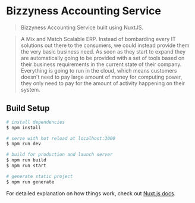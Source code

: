 # Bizzyness Accounting Service

> Bizzyness Accounting Service built using NuxtJS.

> A Mix and Match Scalable ERP. Instead of bombarding every IT solutions out there to the consumers, we could instead provide them the very basic business need. As soon as they start to expand they are automatically going to be provided with a set of tools based on their business requirements in the current state of their company. Everything is going to run in the cloud, which means customers doesn't need to pay large amount of money for computing power, they only need to pay for the amount of activity happening on their system.

## Build Setup

```bash
# install dependencies
$ npm install

# serve with hot reload at localhost:3000
$ npm run dev

# build for production and launch server
$ npm run build
$ npm run start

# generate static project
$ npm run generate
```

For detailed explanation on how things work, check out [Nuxt.js docs](https://nuxtjs.org).
